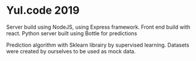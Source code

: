 # Yul.code 2019

Server build using NodeJS, using Express framework.
Front end build with react.
Python server built using Bottle for predictions

Prediction algorithm with Sklearn librairy by supervised learning.
Datasets were created by ourselves to be used as mock data.

